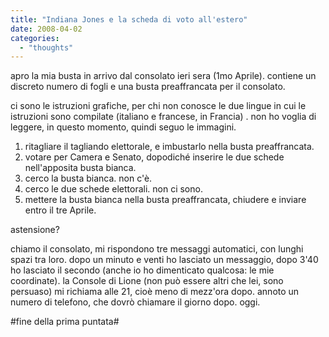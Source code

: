 ```yaml
---
title: "Indiana Jones e la scheda di voto all'estero"
date: 2008-04-02
categories: 
  - "thoughts"
---
```


apro la mia busta in arrivo dal consolato ieri sera (1mo Aprile). contiene un discreto numero di fogli e una busta preaffrancata per il consolato.

ci sono le istruzioni grafiche, per chi non conosce le due lingue in cui le istruzioni sono compilate (italiano e francese, in Francia) . non ho voglia di leggere, in questo momento, quindi seguo le immagini.

1. ritagliare il tagliando elettorale, e imbustarlo nella busta preaffrancata.
2. votare per Camera e Senato, dopodiché inserire le due schede nell'apposita busta bianca.
3. cerco la busta bianca. non c'è.
4. cerco le due schede elettorali. non ci sono.
5. mettere la busta bianca nella busta preaffrancata, chiudere e inviare entro il tre Aprile.

astensione?

chiamo il consolato, mi rispondono tre messaggi automatici, con lunghi spazi tra loro. dopo un minuto e venti ho lasciato un messaggio, dopo 3'40 ho lasciato il secondo (anche io ho dimenticato qualcosa: le mie coordinate). la Console di Lione (non può essere altri che lei, sono persuaso) mi richiama alle 21, cioè meno di mezz'ora dopo. annoto un numero di telefono, che dovrò chiamare il giorno dopo. oggi.

#fine della prima puntata#
